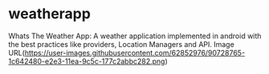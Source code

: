 # weatherapp
Whats The Weather App: A weather application implemented in android with the best practices like providers, Location Managers and API. 
Image URL(https://user-images.githubusercontent.com/62852976/90728765-1c642480-e2e3-11ea-9c5c-177c2abbc282.png)
